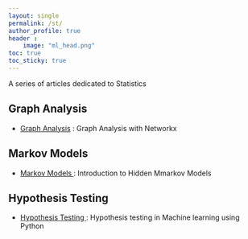 ```yaml
---
layout: single
permalink: /st/
author_profile: true
header :
    image: "ml_head.png"
toc: true
toc_sticky: true
---
```


A series of articles dedicated to Statistics


## Graph Analysis

* [Graph Analysis](https://mohameddhaoui.github.io/statistics/graph/) : Graph Analysis with Networkx


## Markov Models

* [Markov Models ](https://mohameddhaoui.github.io/statistics/hmm/) : Introduction to Hidden Mmarkov Models


## Hypothesis Testing

* [Hypothesis Testing ](https://mohameddhaoui.github.io/statistics/hypothesis_testing/) : Hypothesis testing in Machine learning using Python
